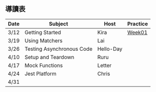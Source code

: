 
## 導讀表

|Date|Subject|Host|Practice|
|--- |-------|----|--------|
|3/12|Getting Started|Kira|[Week01](https://github.com/DeepJavaScript/UnitTestByJest/tree/Clark/week01)|
|3/19|Using Matchers|Lai|
|3/26|Testing Asynchronous Code|Hello-Day|
|4/10|Setup and Teardown|Ruru|
|4/17|Mock Functions|Letter|
|4/24|Jest Platform|Chris|
|4/31|